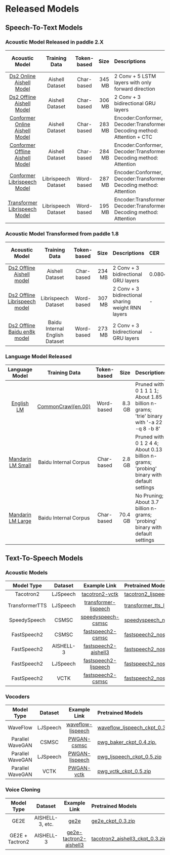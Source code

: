 # Released Models

## Speech-To-Text Models
### Acoustic Model Released in paddle 2.X
Acoustic Model | Training Data | Token-based | Size | Descriptions | CER | WER | Hours of speech
:-------------:| :------------:| :-----: | -----: | :----------------- |:--------- | :---------- | :---------
[Ds2 Online Aishell Model](https://deepspeech.bj.bcebos.com/release2.2/aishell/s0/ds2_online_aishll_CER8.02_release.tar.gz) | Aishell Dataset | Char-based | 345 MB  | 2 Conv + 5 LSTM layers with only forward direction | 0.080218 |-| 151 h
[Ds2 Offline Aishell Model](https://deepspeech.bj.bcebos.com/release2.1/aishell/s0/aishell.s0.ds2.offline.cer6p65.release.tar.gz)| Aishell Dataset | Char-based | 306 MB | 2 Conv + 3 bidirectional GRU layers| 0.065 |-| 151 h
[Conformer Online Aishell Model](https://deepspeech.bj.bcebos.com/release2.1/aishell/s1/aishell.chunk.release.tar.gz) | Aishell Dataset | Char-based | 283 MB  | Encoder:Conformer, Decoder:Transformer, Decoding method: Attention + CTC | 0.0594 |-| 151 h
[Conformer Offline Aishell Model](https://deepspeech.bj.bcebos.com/release2.1/aishell/s1/aishell.release.tar.gz) | Aishell Dataset | Char-based | 284 MB  | Encoder:Conformer, Decoder:Transformer, Decoding method: Attention | 0.0547 |-| 151 h
[Conformer Librispeech Model](https://deepspeech.bj.bcebos.com/release2.1/librispeech/s1/conformer.release.tar.gz) | Librispeech Dataset | Word-based | 287 MB  | Encoder:Conformer, Decoder:Transformer, Decoding method: Attention |-| 0.0325 | 960 h
[Transformer Librispeech Model](https://deepspeech.bj.bcebos.com/release2.1/librispeech/s1/transformer.release.tar.gz) | Librispeech Dataset | Word-based | 195 MB  | Encoder:Transformer, Decoder:Transformer, Decoding method: Attention |-| 0.0544 | 960 h

### Acoustic Model Transformed from paddle 1.8
Acoustic Model | Training Data | Token-based | Size | Descriptions | CER | WER | Hours of speech
:-------------:| :------------:| :-----: | -----: | :----------------- | :---------- | :---------- | :---------
[Ds2 Offline Aishell model](https://deepspeech.bj.bcebos.com/mandarin_models/aishell_model_v1.8_to_v2.x.tar.gz)|Aishell Dataset| Char-based| 234 MB| 2 Conv + 3 bidirectional GRU layers| 0.0804 |-| 151 h|
[Ds2 Offline Librispeech model](https://deepspeech.bj.bcebos.com/eng_models/librispeech_v1.8_to_v2.x.tar.gz)|Librispeech Dataset| Word-based| 307 MB| 2 Conv + 3 bidirectional sharing weight RNN layers |-| 0.0685| 960 h|
[Ds2 Offline Baidu en8k model](https://deepspeech.bj.bcebos.com/eng_models/baidu_en8k_v1.8_to_v2.x.tar.gz)|Baidu Internal English Dataset| Word-based| 273 MB| 2 Conv + 3 bidirectional GRU layers |-| 0.0541 | 8628 h|

### Language Model Released

Language Model | Training Data | Token-based | Size | Descriptions
:-------------:| :------------:| :-----: | -----: | :-----------------
[English LM](https://deepspeech.bj.bcebos.com/en_lm/common_crawl_00.prune01111.trie.klm) |  [CommonCrawl(en.00)](http://web-language-models.s3-website-us-east-1.amazonaws.com/ngrams/en/deduped/en.00.deduped.xz) | Word-based | 8.3 GB | Pruned with 0 1 1 1 1; <br/> About 1.85 billion n-grams; <br/> 'trie'  binary with '-a 22 -q 8 -b 8'
[Mandarin LM Small](https://deepspeech.bj.bcebos.com/zh_lm/zh_giga.no_cna_cmn.prune01244.klm) | Baidu Internal Corpus | Char-based | 2.8 GB | Pruned with 0 1 2 4 4; <br/> About 0.13 billion n-grams; <br/> 'probing' binary with default settings
[Mandarin LM Large](https://deepspeech.bj.bcebos.com/zh_lm/zhidao_giga.klm) | Baidu Internal Corpus | Char-based | 70.4 GB | No Pruning; <br/> About 3.7 billion n-grams; <br/> 'probing' binary with default settings

## Text-To-Speech Models
### Acoustic Models
Model Type | Dataset| Example Link | Pretrained Models
:-------------:| :------------:| :-----: | :-----
Tacotron2|LJSpeech|[tacotron2-vctk](https://github.com/PaddlePaddle/DeepSpeech/tree/develop/examples/ljspeech/tts0)|[tacotron2_ljspeech_ckpt_0.3.zip](https://paddlespeech.bj.bcebos.com/Parakeet/tacotron2_ljspeech_ckpt_0.3.zip)
TransformerTTS| LJSpeech| [transformer-ljspeech](https://github.com/PaddlePaddle/DeepSpeech/tree/develop/examples/ljspeech/tts1)|[transformer_tts_ljspeech_ckpt_0.4.zip](https://paddlespeech.bj.bcebos.com/Parakeet/transformer_tts_ljspeech_ckpt_0.4.zip)
SpeedySpeech| CSMSC | [speedyspeech-csmsc](https://github.com/PaddlePaddle/DeepSpeech/tree/develop/examples/csmsc/tts2) |[speedyspeech_nosil_baker_ckpt_0.5.zip](https://paddlespeech.bj.bcebos.com/Parakeet/speedyspeech_nosil_baker_ckpt_0.5.zip)
FastSpeech2| CSMSC |[fastspeech2-csmsc](https://github.com/PaddlePaddle/DeepSpeech/tree/develop/examples/csmsc/tts3)|[fastspeech2_nosil_baker_ckpt_0.4.zip](https://paddlespeech.bj.bcebos.com/Parakeet/fastspeech2_nosil_baker_ckpt_0.4.zip)
FastSpeech2| AISHELL-3 |[fastspeech2-aishell3](https://github.com/PaddlePaddle/DeepSpeech/tree/develop/examples/aishell3/tts3)|[fastspeech2_nosil_aishell3_ckpt_0.4.zip](https://paddlespeech.bj.bcebos.com/Parakeet/fastspeech2_nosil_aishell3_ckpt_0.4.zip)
FastSpeech2| LJSpeech |[fastspeech2-ljspeech](https://github.com/PaddlePaddle/DeepSpeech/tree/develop/examples/ljspeech/tts3)|[fastspeech2_nosil_ljspeech_ckpt_0.5.zip](https://paddlespeech.bj.bcebos.com/Parakeet/fastspeech2_nosil_ljspeech_ckpt_0.5.zip)
FastSpeech2| VCTK |[fastspeech2-csmsc](https://github.com/PaddlePaddle/DeepSpeech/tree/develop/examples/vctk/tts3)|[fastspeech2_nosil_vctk_ckpt_0.5.zip](https://paddlespeech.bj.bcebos.com/Parakeet/fastspeech2_nosil_vctk_ckpt_0.5.zip)


### Vocoders

Model Type | Dataset| Example Link | Pretrained Models
:-------------:| :------------:| :-----: | :-----
WaveFlow| LJSpeech |[waveflow-ljspeech](https://github.com/PaddlePaddle/DeepSpeech/tree/develop/examples/ljspeech/voc0)|[waveflow_ljspeech_ckpt_0.3.zip](https://paddlespeech.bj.bcebos.com/Parakeet/waveflow_ljspeech_ckpt_0.3.zip)
Parallel WaveGAN| CSMSC |[PWGAN-csmsc](https://github.com/PaddlePaddle/DeepSpeech/tree/develop/examples/csmsc/voc1)|[pwg_baker_ckpt_0.4.zip.](https://paddlespeech.bj.bcebos.com/Parakeet/pwg_baker_ckpt_0.4.zip)
Parallel WaveGAN| LJSpeech |[PWGAN-ljspeech](https://github.com/PaddlePaddle/DeepSpeech/tree/develop/examples/ljspeech/voc1)|[pwg_ljspeech_ckpt_0.5.zip](https://paddlespeech.bj.bcebos.com/Parakeet/pwg_ljspeech_ckpt_0.5.zip)
Parallel WaveGAN| VCTK |[PWGAN-vctk](https://github.com/PaddlePaddle/DeepSpeech/tree/develop/examples/vctk/voc1)|[pwg_vctk_ckpt_0.5.zip](https://paddlespeech.bj.bcebos.com/Parakeet/pwg_vctk_ckpt_0.5.zip)

### Voice Cloning
Model Type | Dataset| Example Link | Pretrained Models
:-------------:| :------------:| :-----: | :-----
GE2E| AISHELL-3, etc. |[ge2e](https://github.com/PaddlePaddle/DeepSpeech/tree/develop/examples/other/ge2e)|[ge2e_ckpt_0.3.zip](https://paddlespeech.bj.bcebos.com/Parakeet/ge2e_ckpt_0.3.zip)
GE2E + Tactron2| AISHELL-3 |[ge2e-tactron2-aishell3](https://github.com/PaddlePaddle/DeepSpeech/tree/develop/examples/aishell3/vc0)|[tacotron2_aishell3_ckpt_0.3.zip](https://paddlespeech.bj.bcebos.com/Parakeet/tacotron2_aishell3_ckpt_0.3.zip)
